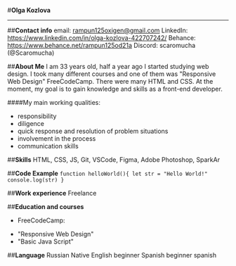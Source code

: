 #**Olga Kozlova**

***

##**Contact info**
email: rampun125oxigen@gmail.com
LinkedIn: https://www.linkedin.com/in/olga-kozlova-422707242/
Behance: https://www.behance.net/rampun125od21a
Discord: scaromucha (@Scaromucha)

##**About Me**
I am 33 years old, half a year ago I started studying web design. I took many different courses and one of them was "Responsive Web Design" FreeCodeCamp. There were many HTML and CSS.
At the moment, my goal is to gain knowledge and skills as a front-end developer.

####My main working qualities: 
+ responsibility
+ diligence
+ quick response and resolution of problem situations
+ involvement in the process
+ communication skills

##**Skills**
HTML, CSS, JS, Git, VSCode, Figma, Adobe Photoshop, SparkAr

##**Code Example**
`function helloWorld(){
let str = "Hello World!" 
console.log(str)
}`

##**Work experience**
Freelance

##**Education and courses**
* FreeCodeCamp:
+    "Responsive Web Design"
+    "Basic Java Script"

##**Language**
Russian Native
English beginner
Spanish beginner
spanish